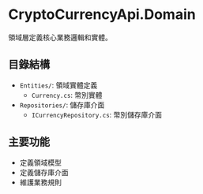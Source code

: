# CryptoCurrencyApi.Domain

領域層定義核心業務邏輯和實體。

## 目錄結構
- `Entities/`: 領域實體定義
  - `Currency.cs`: 幣別實體
- `Repositories/`: 儲存庫介面
  - `ICurrencyRepository.cs`: 幣別儲存庫介面

## 主要功能
- 定義領域模型
- 定義儲存庫介面
- 維護業務規則